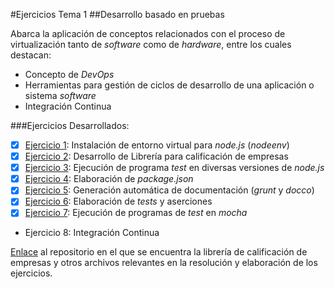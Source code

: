 #Ejercicios Tema 1
##Desarrollo basado en pruebas

Abarca la aplicación de conceptos relacionados con el proceso de virtualización tanto de _software_ como de _hardware_, entre los cuales destacan:

- Concepto de _DevOps_
- Herramientas para gestión de ciclos de desarrollo de una aplicación o sistema _software_
- Integración Continua

###Ejercicios Desarrollados:

* [X] [Ejercicio 1](https://github.com/JJ/clases-CC-2015-16/blob/master/ejercicios/AbelFranciscoAgra/1_Desarrollo_Basado_en_Pruebas/Ejercicio1.md): Instalación de entorno virtual para _node.js_ (_nodeenv_)
* [X] [Ejercicio 2](https://github.com/JJ/clases-CC-2015-16/blob/master/ejercicios/AbelFranciscoAgra/1_Desarrollo_Basado_en_Pruebas/Ejercicio2.md): Desarrollo de Librería para calificación de empresas
* [X] [Ejercicio 3](https://github.com/JJ/clases-CC-2015-16/blob/master/ejercicios/AbelFranciscoAgra/1_Desarrollo_Basado_en_Pruebas/Ejercicio3.md): Ejecución de programa _test_ en diversas versiones de _node.js_
* [X] [Ejercicio 4](https://github.com/JJ/clases-CC-2015-16/blob/master/ejercicios/AbelFranciscoAgra/1_Desarrollo_Basado_en_Pruebas/Ejercicio4.md): Elaboración de _package.json_
* [X] [Ejercicio 5](https://github.com/JJ/clases-CC-2015-16/blob/master/ejercicios/AbelFranciscoAgra/1_Desarrollo_Basado_en_Pruebas/Ejercicio5.md): Generación automática de documentación (_grunt_ y _docco_)
* [X] [Ejercicio 6](https://github.com/JJ/clases-CC-2015-16/blob/master/ejercicios/AbelFranciscoAgra/1_Desarrollo_Basado_en_Pruebas/Ejercicio6.md): Elaboración de _tests_ y aserciones
* [X] [Ejercicio 7](https://github.com/JJ/clases-CC-2015-16/blob/master/ejercicios/AbelFranciscoAgra/1_Desarrollo_Basado_en_Pruebas/Ejercicio7.md): Ejecución de programas de _test_ en _mocha_
* Ejercicio 8: Integración Continua

[Enlace](https://github.com/jfrancisco4490/calificacionEmpresa) al repositorio en el que se encuentra la librería de calificación de empresas y otros archivos relevantes en la resolución y elaboración de los ejercicios.